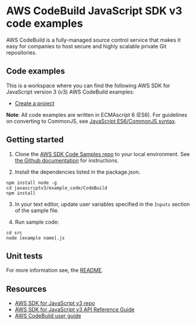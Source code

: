 # AWS CodeBuild JavaScript SDK v3 code examples

AWS CodeBuild is a fully-managed source control service that makes it easy for companies to host secure and highly scalable private Git repositories.

## Code examples

This is a workspace where you can find the following AWS SDK for JavaScript version 3 (v3) AWS CodeBuild examples:

-   [Create a project](src/createProject.js)

**Note**: All code examples are written in ECMAscript 6 (ES6). For guidelines on converting to CommonJS, see
[JavaScript ES6/CommonJS syntax](https://docs.aws.amazon.com/sdk-for-javascript/v3/developer-guide/sdk-examples-javascript-syntax.html).

## Getting started

1. Clone the [AWS SDK Code Samples repo](https://github.com/picante-io/aws-doc-sdk-examples) to your local environment. See [the Github documentation](https://docs.github.com/en/github/creating-cloning-and-archiving-repositories/cloning-a-repository) for instructions.

2. Install the dependencies listed in the package.json.

```
npm install node -g
cd javascriptv3/example_code/CodeBuild
npm install
```

3. In your text editor, update user variables specified in the `Inputs` section of the sample file.

4. Run sample code:

```
cd src
node [example name].js
```

## Unit tests

For more information see, the [README](../README.rst).

## Resources

-   [AWS SDK for JavaScript v3 repo](https://github.com/aws/aws-sdk-js-v3)
-   [AWS SDK for JavaScript v3 API Reference Guide](https://docs.aws.amazon.com/AWSJavaScriptSDK/v3/latest/clients/client-CodeBuild/index.html)
-   [AWS CodeBuild user guide](https://docs.aws.amazon.com/CodeBuild/latest/userguide/welcome.html)
